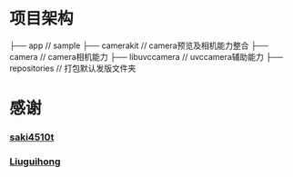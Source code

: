 # 项目架构

├── app                                         // sample
├── camerakit                                   // camera预览及相机能力整合
├── camera                                      // camera相机能力
├── libuvccamera                                // uvccamera辅助能力
├── repositories                                // 打包默认发版文件夹

# 感谢

### [saki4510t](https://github.com/saki4510t/UVCCamera)
### [Liuguihong](https://github.com/Liuguihong/AndroidUVCCamera)
